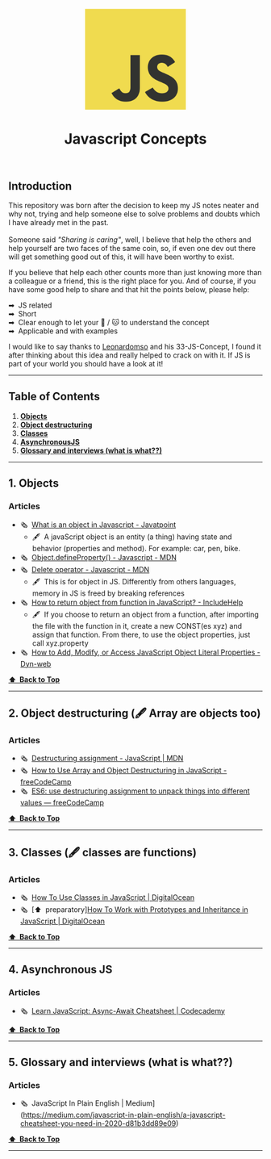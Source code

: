 <h1 align="center">
<br>
  <img src="/img/JavaScript-logo.png" alt="JS Concepts" width=200"></a>
  <br>
    <br>
  Javascript Concepts
  <br><br>
</h1>


## Introduction

This repository was born after the decision to keep my JS notes neater and why not, trying and help someone else to solve problems and doubts which I have already met in the past.<br><br>Someone said <i>"Sharing is caring"</i>, well, I believe that help the others and help yourself are two faces of the same coin, so, if even one dev out there will get something good out of this, it will have been worthy to exist.

If you believe that help each other counts more than just knowing more than a colleague or a friend, this is the right place for you. 
And of course, if you have some good help to share and that hit the points below, please help:

➡&nbsp; JS related<br>
➡&nbsp; Short<br>
➡&nbsp; Clear enough to let your 🐶 / 🐱 to understand the concept<br>
➡&nbsp; Applicable and with examples<br>


I would like to say thanks to <a href="https://github.com/leonardomso/33">Leonardomso</a> and his 33-JS-Concept, I found it after thinking about this idea and really helped to crack on with it. If JS is part of your world you should have a look at it!<br>

---

## Table of Contents

1. **[Objects](#1-objects)**
2. **[Object destructuring](#2-object-destructuring--array-are-objects-too)**
3. **[Classes](#3-classes--classes-are-functions)**
4. **[AsynchronousJS](#4-Asynchronous-JS)**
5. **[Glossary and interviews (what is what??)](#5-glossary-and-interviews-what-is-what)**

---

## 1. Objects

### Articles



 * 🗞&nbsp; [What is an object in Javascript - Javatpoint](https://www.javatpoint.com/javascript-objects)
      * 🖋&nbsp;  A javaScript object is an entity (a thing) having state and behavior (properties and method). For example: car, pen, bike.
 * 🗞&nbsp; [Object.defineProperty() - Javascript - MDN](https://developer.mozilla.org/en-US/docs/Web/JavaScript/Reference/Global_Objects/Object/defineProperty)
 * 🗞&nbsp; [Delete operator - Javascript - MDN](https://developer.mozilla.org/en-US/docs/Web/JavaScript/Reference/Operators/delete)
      * 🖋&nbsp;  This is for object in JS. Differently from others languages, memory in JS is freed by breaking references
 * 🗞&nbsp; [How to return object from function in JavaScript? - IncludeHelp](https://www.includehelp.com/code-snippets/return-object-from-function-in-javascript.aspx)
      * 🖋&nbsp;  If you choose to return an object from a function, after importing the file with the function in it, create a new CONST(es xyz) and assign that function. From there, to use the object properties, just call xyz.property
 * 🗞&nbsp; [How to Add, Modify, or Access JavaScript Object Literal Properties - Dyn-web](https://www.dyn-web.com/tutorials/object-literal/properties.php)


**[⬆&nbsp; Back to Top](#table-of-contents)**

---

## 2. Object destructuring (🖋 Array are objects too)

### Articles

 * 🗞&nbsp; [Destructuring assignment - JavaScript | MDN](https://developer.mozilla.org/en-US/docs/Web/JavaScript/Reference/Operators/Destructuring_assignment)
 * 🗞&nbsp; [How to Use Array and Object Destructuring in JavaScript - freeCodeCamp](https://www.freecodecamp.org/news/array-and-object-destructuring-in-javascript/)
 * 🗞&nbsp; [ES6: use destructuring assignment to unpack things into different values — freeCodeCamp](https://forum.freecodecamp.org/t/es6-use-destructuring-assignment-to-assign-variables-from-objects-help/223672)


**[⬆&nbsp; Back to Top](#table-of-contents)**

---

## 3. Classes (🖋 classes are functions)

### Articles

 * 🗞&nbsp; [How To Use Classes in JavaScript | DigitalOcean](https://www.digitalocean.com/community/tutorials/understanding-classes-in-javascript)
 * 🗞&nbsp; [⬆&nbsp; preparatory][How To Work with Prototypes and Inheritance in JavaScript | DigitalOcean](https://www.digitalocean.com/community/tutorials/understanding-prototypes-and-inheritance-in-javascript)
 

**[⬆&nbsp; Back to Top](#table-of-contents)**

---

## 4. Asynchronous JS

### Articles

 * 🗞&nbsp; [Learn JavaScript: Async-Await Cheatsheet | Codecademy](https://www.codecademy.com/learn/introduction-to-javascript/modules/asynch-js/cheatsheet)
 

**[⬆&nbsp; Back to Top](#table-of-contents)**

---

## 5. Glossary and interviews (what is what??)

### Articles

 * 🗞&nbsp; JavaScript In Plain English | Medium](https://medium.com/javascript-in-plain-english/a-javascript-cheatsheet-you-need-in-2020-d81b3dd89e09)
 

**[⬆&nbsp; Back to Top](#table-of-contents)**

---

